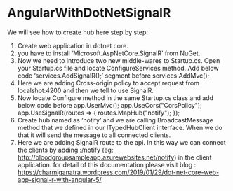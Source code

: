 # AngularWithDotNetSignalR
We will see how to create hub here step by step:
1.	Create web application in dotnet core. 
2.	you have to install ‘Microsoft.AspNetCore.SignalR’ from NuGet.
3.	Now we need to introduce two new middle-wares to Startup.cs. Open your Startup.cs file and locate ConfigureServices method. Add below code ‘services.AddSignalR();’ segment before services.AddMvc();
4.	Here we are adding Cross-origin policy to accept request from localshot:4200 and then we tell to use SignalR.
5.	Now locate Configure method in the same Startup.cs class and add below code before app.UserMvc();
app.UseCors("CorsPolicy");
app.UseSignalR(routes =>
{
  routes.MapHub<NotifyHub>("notify");
});
6.	Create hub named as ‘notify’ and we are calling BroadcastMessage method that we defined in our ITypedHubClient interface. When we do that it will send the message to all connected clients.
7.	Here we are adding SignalR route to the api. In this way we can connect the clients by adding <hostedurl>:<port>/notify (eg: http://bloodgroupsampleapp.azurewebsites.net/notify) in the client application.
  for detail of this documentation please visit blog : https://charmiganatra.wordpress.com/2019/01/29/dot-net-core-web-app-signal-r-with-angular-5/


